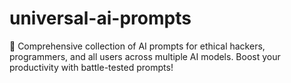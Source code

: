 # universal-ai-prompts
🤖 Comprehensive collection of AI prompts for ethical hackers, programmers, and all users across multiple AI models. Boost your productivity with battle-tested prompts!
